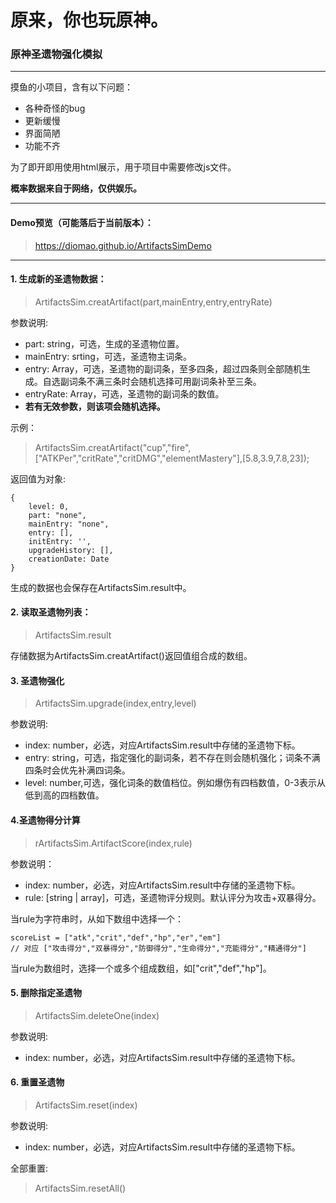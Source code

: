 # 原来，你也玩原神。

### 原神圣遗物强化模拟

---

摸鱼的小项目，含有以下问题：
- 各种奇怪的bug
- 更新缓慢
- 界面简陋
- 功能不齐

为了即开即用使用html展示，用于项目中需要修改js文件。

**概率数据来自于网络，仅供娱乐。**

---

#### Demo预览（可能落后于当前版本）：

> https://diomao.github.io/ArtifactsSimDemo

---

#### 1. 生成新的圣遗物数据：

> ArtifactsSim.creatArtifact(part,mainEntry,entry,entryRate)

参数说明:

- part: string，可选，生成的圣遗物位置。
- mainEntry: srting，可选，圣遗物主词条。
- entry: Array，可选，圣遗物的副词条，至多四条，超过四条则全部随机生成。自选副词条不满三条时会随机选择可用副词条补至三条。
- entryRate: Array，可选，圣遗物的副词条的数值。
- **若有无效参数，则该项会随机选择。**

示例：
> ArtifactsSim.creatArtifact("cup","fire",["ATKPer","critRate","critDMG","elementMastery"],[5.8,3.9,7.8,23]);

返回值为对象:

>   
    {
        level: 0,
        part: "none",
        mainEntry: "none",
        entry: [],
        initEntry: '',
        upgradeHistory: [],
        creationDate: Date
    }

生成的数据也会保存在ArtifactsSim.result中。

#### 2. 读取圣遗物列表：

> ArtifactsSim.result

存储数据为ArtifactsSim.creatArtifact()返回值组合成的数组。

####  3. 圣遗物强化

> ArtifactsSim.upgrade(index,entry,level)

参数说明:

- index: number，必选，对应ArtifactsSim.result中存储的圣遗物下标。
- entry: string，可选，指定强化的副词条，若不存在则会随机强化；词条不满四条时会优先补满四词条。
- level: number,可选，强化词条的数值档位。例如爆伤有四档数值，0-3表示从低到高的四档数值。

#### 4.圣遗物得分计算

> rArtifactsSim.ArtifactScore(index,rule)

参数说明：

- index: number，必选，对应ArtifactsSim.result中存储的圣遗物下标。
- rule: [string | array]，可选，圣遗物评分规则。默认评分为攻击+双暴得分。

当rule为字符串时，从如下数组中选择一个：
> 
    scoreList = ["atk","crit","def","hp","er","em"]
    // 对应 ["攻击得分","双暴得分","防御得分","生命得分","充能得分","精通得分"]

当rule为数组时，选择一个或多个组成数组，如["crit","def","hp"]。


#### 5. 删除指定圣遗物

> ArtifactsSim.deleteOne(index)

参数说明:

- index: number，必选，对应ArtifactsSim.result中存储的圣遗物下标。

#### 6. 重置圣遗物

> ArtifactsSim.reset(index)

参数说明:

- index: number，必选，对应ArtifactsSim.result中存储的圣遗物下标。

全部重置:

> ArtifactsSim.resetAll()
